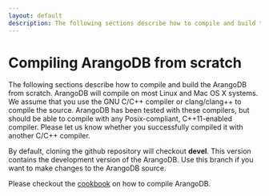 ```yaml
---
layout: default
description: The following sections describe how to compile and build the ArangoDB fromscratch
---
```

Compiling ArangoDB from scratch
===============================

The following sections describe how to compile and build the ArangoDB from
scratch. ArangoDB will compile on most Linux and Mac OS X systems. We assume
that you use the GNU C/C++ compiler or clang/clang++ to compile the
source. ArangoDB has been tested with these compilers, but should be able to
compile with any Posix-compliant, C++11-enabled compiler.  Please let us know
whether you successfully compiled it with another C/C++ compiler.

By default, cloning the github repository will checkout **devel**. This version
contains the development version of the ArangoDB.  Use this branch if you want
to make changes to the ArangoDB source.

Please checkout the [cookbook](cookbook/index.html) on how to
compile ArangoDB.
